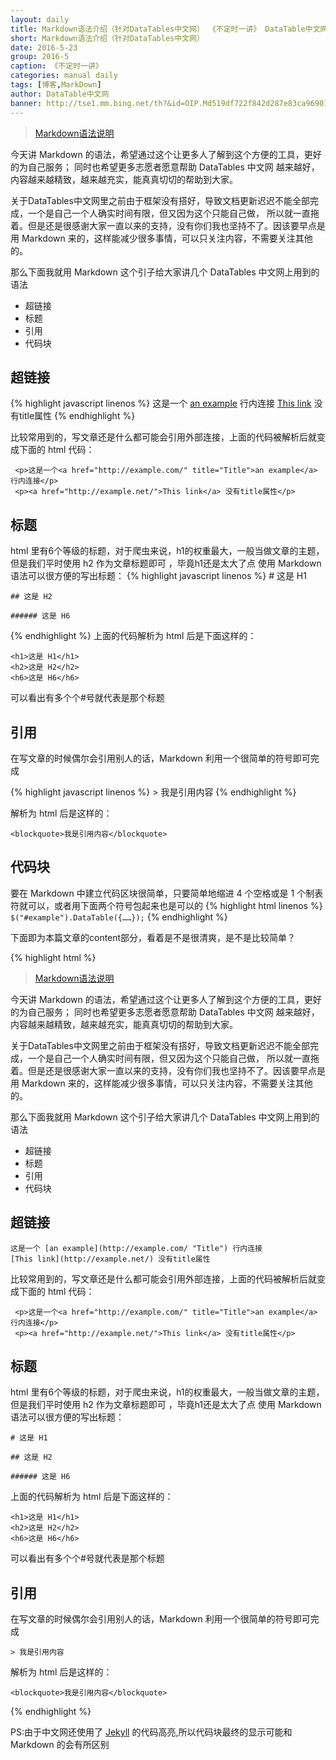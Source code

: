 ```yaml
---
layout: daily
title: Markdown语法介绍（针对DataTables中文网） 《不定时一讲》 DataTable中文网
short: Markdown语法介绍（针对DataTables中文网）
date: 2016-5-23
group: 2016-5
caption: 《不定时一讲》
categories: manual daily
tags: [博客,MarkDown]
author: DataTable中文网
banner: http://tse1.mm.bing.net/th?&id=OIP.Md519df722f842d287e83ca969015b48fo0&w=300&h=225&c=0&pid=1.9&rs=0&p=0
---
```


> [Markdown语法说明](http://wowubuntu.com/markdown/)

今天讲 Markdown 的语法，希望通过这个让更多人了解到这个方便的工具，更好的为自己服务；
同时也希望更多志愿者愿意帮助 DataTables 中文网
越来越好，内容越来越精致，越来越充实，能真真切切的帮助到大家。

关于DataTables中文网里之前由于框架没有搭好，导致文档更新迟迟不能全部完成，一个是自己一个人确实时间有限，但又因为这个只能自己做，
所以就一直拖着。但是还是很感谢大家一直以来的支持，没有你们我也坚持不了。因该要早点是用 Markdown 来的，这样能减少很多事情，可以只关注内容，不需要关注其他的。

那么下面我就用 Markdown 这个引子给大家讲几个 DataTables 中文网上用到的语法

- 超链接
- 标题
- 引用
- 代码块
<!--more-->

## 超链接

{% highlight javascript linenos %}
    这是一个 [an example](http://example.com/ "Title") 行内连接
    [This link](http://example.net/) 没有title属性
{% endhighlight %}

比较常用到的，写文章还是什么都可能会引用外部连接，上面的代码被解析后就变成下面的 html 代码：

     <p>这是一个<a href="http://example.com/" title="Title">an example</a> 行内连接</p>
     <p><a href="http://example.net/">This link</a> 没有title属性</p>

## 标题

html 里有6个等级的标题，对于爬虫来说，h1的权重最大，一般当做文章的主题，但是我们平时使用 h2 作为文章标题即可 ，毕竟h1还是太大了点
使用 Markdown 语法可以很方便的写出标题：
{% highlight javascript linenos %}
    # 这是 H1

    ## 这是 H2

    ###### 这是 H6
{% endhighlight %}
上面的代码解析为 html 后是下面这样的：

    <h1>这是 H1</h1>
    <h2>这是 H2</h2>
    <h6>这是 H6</h6>

可以看出有多个个#号就代表是那个标题

## 引用

在写文章的时候偶尔会引用别人的话，Markdown 利用一个很简单的符号即可完成

{% highlight javascript linenos %}
    > 我是引用内容
{% endhighlight %}

解析为 html 后是这样的：

    <blockquote>我是引用内容</blockquote>

## 代码块

要在 Markdown 中建立代码区块很简单，只要简单地缩进 4 个空格或是 1 个制表符就可以，或者用下面两个符号包起来也是可以的
{% highlight html linenos %}
`$("#example").DataTable({……});`
{% endhighlight %}

下面即为本篇文章的content部分，看着是不是很清爽，是不是比较简单？

{% highlight html %}

> [Markdown语法说明](http://wowubuntu.com/markdown/)

今天讲 Markdown 的语法，希望通过这个让更多人了解到这个方便的工具，更好的为自己服务；
同时也希望更多志愿者愿意帮助 DataTables 中文网
越来越好，内容越来越精致，越来越充实，能真真切切的帮助到大家。

关于DataTables中文网里之前由于框架没有搭好，导致文档更新迟迟不能全部完成，一个是自己一个人确实时间有限，但又因为这个只能自己做，
所以就一直拖着。但是还是很感谢大家一直以来的支持，没有你们我也坚持不了。因该要早点是用 Markdown 来的，这样能减少很多事情，可以只关注内容，不需要关注其他的。

那么下面我就用 Markdown 这个引子给大家讲几个 DataTables 中文网上用到的语法

- 超链接
- 标题
- 引用
- 代码块

## 超链接

    这是一个 [an example](http://example.com/ "Title") 行内连接
    [This link](http://example.net/) 没有title属性

比较常用到的，写文章还是什么都可能会引用外部连接，上面的代码被解析后就变成下面的 html 代码：

     <p>这是一个<a href="http://example.com/" title="Title">an example</a> 行内连接</p>
     <p><a href="http://example.net/">This link</a> 没有title属性</p>

## 标题

html 里有6个等级的标题，对于爬虫来说，h1的权重最大，一般当做文章的主题，但是我们平时使用 h2 作为文章标题即可 ，毕竟h1还是太大了点
使用 Markdown 语法可以很方便的写出标题：

    # 这是 H1

    ## 这是 H2

    ###### 这是 H6

上面的代码解析为 html 后是下面这样的：

    <h1>这是 H1</h1>
    <h2>这是 H2</h2>
    <h6>这是 H6</h6>

可以看出有多个个#号就代表是那个标题

## 引用

在写文章的时候偶尔会引用别人的话，Markdown 利用一个很简单的符号即可完成

    > 我是引用内容

解析为 html 后是这样的：

    <blockquote>我是引用内容</blockquote>

{% endhighlight %}

PS:由于中文网还使用了 [Jekyll](http://jekyllrb.com/ "Jekyll") 的代码高亮,所以代码块最终的显示可能和 Markdown 的会有所区别

